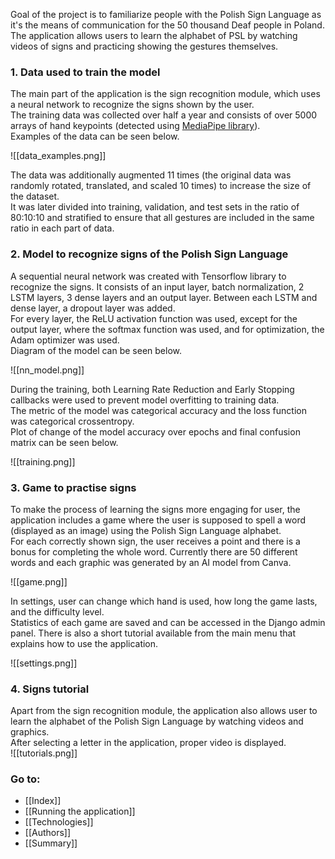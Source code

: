 Goal of the project is to familiarize people with the Polish Sign Language as it's the means of communication for the 50 thousand Deaf people in Poland.  
The application allows users to learn the alphabet of PSL by watching videos of signs and practicing showing the gestures themselves.  
  
### 1. Data used to train the model  
  
The main part of the application is the sign recognition module, which uses a neural network to recognize the signs shown by the user.  
The training data was collected over half a year and consists of over 5000 arrays of hand keypoints (detected using [MediaPipe library](https://ai.google.dev/edge/mediapipe/solutions/vision/gesture_recognizer/)).   
Examples of the data can be seen below.  
  
![[data_examples.png]]  
  
The data was additionally augmented 11 times (the original data was randomly rotated, translated, and scaled 10 times) to increase the size of the dataset.  
It was later divided into training, validation, and test sets in the ratio of 80:10:10 and stratified to ensure that all gestures are included in the same ratio in each part of data.  
  
### 2. Model to recognize signs of the Polish Sign Language  
  
A sequential neural network was created with Tensorflow library to recognize the signs. It consists of an input layer, batch normalization, 2 LSTM layers, 3 dense layers and an output layer. Between each LSTM and dense layer, a dropout layer was added.   
For every layer, the ReLU activation function was used, except for the output layer, where the softmax function was used, and for optimization, the Adam optimizer was used.  
Diagram of the model can be seen below.  
  
![[nn_model.png]]
  
During the training, both Learning Rate Reduction and Early Stopping callbacks were used to prevent model overfitting to training data.  
The metric of the model was categorical accuracy and the loss function was categorical crossentropy.  
Plot of change of the model accuracy over epochs and final confusion matrix can be seen below.  

![[training.png]]
  
### 3. Game to practise signs  
  
To make the process of learning the signs more engaging for user, the application includes a game where the user is supposed to spell a word (displayed as an image) using the Polish Sign Language alphabet.  
For each correctly shown sign, the user receives a point and there is a bonus for completing the whole word. Currently there are 50 different words and each graphic was generated by an AI model from Canva.  

![[game.png]]
  
In settings, user can change which hand is used, how long the game lasts, and the difficulty level.  
Statistics of each game are saved and can be accessed in the Django admin panel. There is also a short tutorial available from the main menu that explains how to use the application.  

![[settings.png]]  
  
### 4. Signs tutorial  
  
Apart from the sign recognition module, the application also allows user to learn the alphabet of the Polish Sign Language by watching videos and graphics.  
After selecting a letter in the application, proper video is displayed.  
![[tutorials.png]]

### Go to:
- [[Index]]
- [[Running the application]]
- [[Technologies]]
- [[Authors]]
- [[Summary]]
